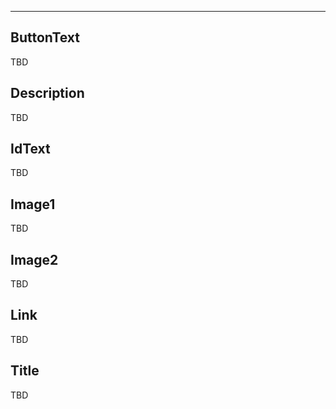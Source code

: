 ___

## ButtonText

TBD

## Description

TBD

## IdText

TBD

## Image1

TBD

## Image2

TBD

## Link

TBD

## Title

TBD